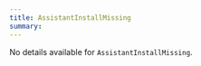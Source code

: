 ```yaml
---
title: AssistantInstallMissing
summary:
---
```


No details available for `AssistantInstallMissing`.
